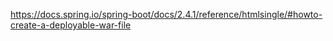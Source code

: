 https://docs.spring.io/spring-boot/docs/2.4.1/reference/htmlsingle/#howto-create-a-deployable-war-file